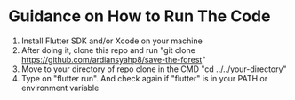 # Guidance on How to Run The Code

1. Install Flutter SDK and/or Xcode on your machine
2. After doing it, clone this repo and run "git clone https://github.com/ardiansyahp8/save-the-forest"
3. Move to your directory of repo clone in the CMD "cd ../../your-directory"
4. Type on "flutter run". And check again if "flutter" is in your PATH or environment variable
